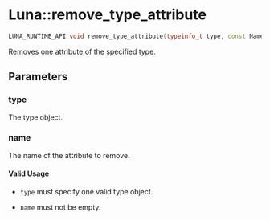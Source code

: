 # Luna::remove_type_attribute

```c++
LUNA_RUNTIME_API void remove_type_attribute(typeinfo_t type, const Name &name)
```

Removes one attribute of the specified type. 



## Parameters
### type
The type object. 

### name
The name of the attribute to remove. 

#### Valid Usage
* `type` must specify one valid type object.

* `name` must not be empty. 

